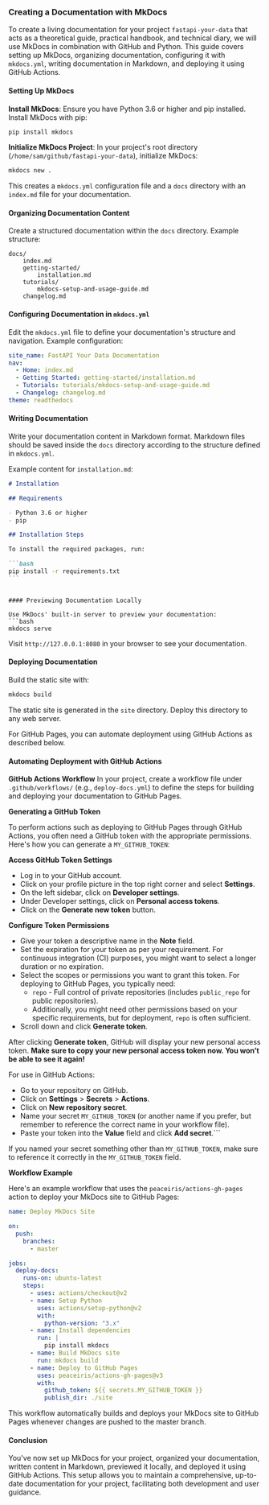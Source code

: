 ### Creating a Documentation with MkDocs

To create a living documentation for your project `fastapi-your-data` that acts as a theoretical guide, practical handbook, and technical diary, we will use MkDocs in combination with GitHub and Python. This guide covers setting up MkDocs, organizing documentation, configuring it with `mkdocs.yml`, writing documentation in Markdown, and deploying it using GitHub Actions.

#### Setting Up MkDocs

**Install MkDocs**: Ensure you have Python 3.6 or higher and pip installed. Install MkDocs with pip:

```bash
pip install mkdocs
```

**Initialize MkDocs Project**: In your project's root directory (`/home/sam/github/fastapi-your-data`), initialize MkDocs:

```bash
mkdocs new .
```

This creates a `mkdocs.yml` configuration file and a `docs` directory with an `index.md` file for your documentation.

#### Organizing Documentation Content

Create a structured documentation within the `docs` directory. Example structure:

```
docs/
    index.md
    getting-started/
        installation.md
    tutorials/
        mkdocs-setup-and-usage-guide.md
    changelog.md
```

#### Configuring Documentation in `mkdocs.yml`

Edit the `mkdocs.yml` file to define your documentation's structure and navigation. Example configuration:

```yaml
site_name: FastAPI Your Data Documentation
nav:
  - Home: index.md
  - Getting Started: getting-started/installation.md
  - Tutorials: tutorials/mkdocs-setup-and-usage-guide.md
  - Changelog: changelog.md
theme: readthedocs
```

#### Writing Documentation

Write your documentation content in Markdown format. Markdown files should be saved inside the `docs` directory according to the structure defined in `mkdocs.yml`.

Example content for `installation.md`:

````markdown
# Installation

## Requirements

- Python 3.6 or higher
- pip

## Installation Steps

To install the required packages, run:

```bash
pip install -r requirements.txt
```
````

````

#### Previewing Documentation Locally

Use MkDocs' built-in server to preview your documentation:
```bash
mkdocs serve
````

Visit `http://127.0.0.1:8080` in your browser to see your documentation.

#### Deploying Documentation

Build the static site with:

```bash
mkdocs build
```

The static site is generated in the `site` directory. Deploy this directory to any web server.

For GitHub Pages, you can automate deployment using GitHub Actions as described below.

#### Automating Deployment with GitHub Actions

**GitHub Actions Workflow**
In your project, create a workflow file under `.github/workflows/` (e.g., `deploy-docs.yml`) to define the steps for building and deploying your documentation to GitHub Pages.

**Generating a GitHub Token**

To perform actions such as deploying to GitHub Pages through GitHub Actions, you often need a GitHub token with the appropriate permissions. Here's how you can generate a `MY_GITHUB_TOKEN`:

**Access GitHub Token Settings**

- Log in to your GitHub account.
- Click on your profile picture in the top right corner and select **Settings**.
- On the left sidebar, click on **Developer settings**.
- Under Developer settings, click on **Personal access tokens**.
- Click on the **Generate new token** button.

**Configure Token Permissions**

- Give your token a descriptive name in the **Note** field.
- Set the expiration for your token as per your requirement. For continuous integration (CI) purposes, you might want to select a longer duration or no expiration.
- Select the scopes or permissions you want to grant this token. For deploying to GitHub Pages, you typically need:
  - `repo` - Full control of private repositories (includes `public_repo` for public repositories).
  - Additionally, you might need other permissions based on your specific requirements, but for deployment, `repo` is often sufficient.
- Scroll down and click **Generate token**.

After clicking **Generate token**, GitHub will display your new personal access token. **Make sure to copy your new personal access token now. You won’t be able to see it again!**

For use in GitHub Actions:

- Go to your repository on GitHub.
- Click on **Settings** > **Secrets** > **Actions**.
- Click on **New repository secret**.
- Name your secret `MY_GITHUB_TOKEN` (or another name if you prefer, but remember to reference the correct name in your workflow file).
- Paste your token into the **Value** field and click **Add secret**.```

If you named your secret something other than `MY_GITHUB_TOKEN`, make sure to reference it correctly in the `MY_GITHUB_TOKEN` field.

**Workflow Example**

Here's an example workflow that uses the `peaceiris/actions-gh-pages` action to deploy your MkDocs site to GitHub Pages:

```yaml
name: Deploy MkDocs Site

on:
  push:
    branches:
      - master

jobs:
  deploy-docs:
    runs-on: ubuntu-latest
    steps:
      - uses: actions/checkout@v2
      - name: Setup Python
        uses: actions/setup-python@v2
        with:
          python-version: "3.x"
      - name: Install dependencies
        run: |
          pip install mkdocs
      - name: Build MkDocs site
        run: mkdocs build
      - name: Deploy to GitHub Pages
        uses: peaceiris/actions-gh-pages@v3
        with:
          github_token: ${{ secrets.MY_GITHUB_TOKEN }}
          publish_dir: ./site
```

This workflow automatically builds and deploys your MkDocs site to GitHub Pages whenever changes are pushed to the master branch.

#### Conclusion

You've now set up MkDocs for your project, organized your documentation, written content in Markdown, previewed it locally, and deployed it using GitHub Actions. This setup allows you to maintain a comprehensive, up-to-date documentation for your project, facilitating both development and user guidance.
